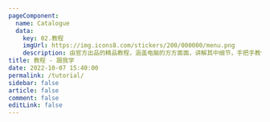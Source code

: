 ```yaml
---
pageComponent:
  name: Catalogue
  data:
    key: 02.教程
    imgUrl: https://img.icons8.com/stickers/200/000000/menu.png
    description: 由官方出品的精品教程，涵盖电脑的方方面面，讲解其中细节，手把手教你配置、维修升级，体会探索的乐趣。
title: 教程 - 跟我学
date: 2022-10-07 15:40:00
permalink: /tutorial/
sidebar: false
article: false
comment: false
editLink: false
---
```

